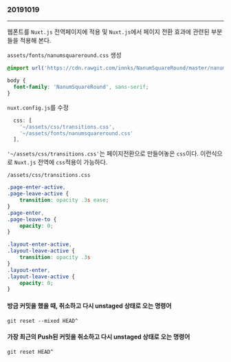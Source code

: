 ### 20191019
---

웹폰트를 `Nuxt.js` 전역페이지에 적용 및 `Nuxt.js`에서 페이지 전환 효과에 관련된 부분들을 적용해 본다.

`assets/fonts/nanumsquareround.css` 생성

```css
@import url('https://cdn.rawgit.com/innks/NanumSquareRound/master/nanumsquareround.min.css');

body {
  font-family: 'NanumSquareRound', sans-serif;
}
```

`nuxt.config.js`를 수정
```javascript
  css: [
    '~/assets/css/transitions.css',
    '~/assets/fonts/nanumsquareround.css'
  ],
```

`'~/assets/css/transitions.css'`는 페이지전환으로 만들어놓은 `css`이다. 이런식으로 `Nuxt.js` 전역에 `css`적용이 가능하다.

`/assets/css/transitions.css`

```css
.page-enter-active,
.page-leave-active {
    transition: opacity .3s ease;
}
.page-enter,
.page-leave-to {
    opacity: 0;
}

.layout-enter-active,
.layout-leave-active {
    transition: opacity .3s
}
.layout-enter,
.layout-leave-active {
    opacity: 0;
}
```

#### 방금 커밋을 했을 때, 취소하고 다시 unstaged 상태로 오는 명령어

`git reset --mixed HEAD^`

#### 가장 최근의 Push된 커밋을 취소하고 다시 unstaged 상태로 오는 명령어

`git reset HEAD^`